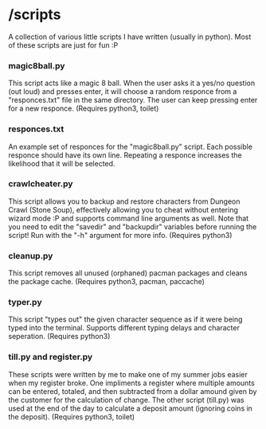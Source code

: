 # /scripts
A collection of various little scripts I have written (usually in python). Most of these scripts are just for fun :P


### magic8ball.py
This script acts like a magic 8 ball. When the user asks it a yes/no question (out loud) and presses enter, it will choose a random responce from a "responces.txt" file in the same directory. The user can keep pressing enter for a new responce. (Requires python3, toilet)

### responces.txt
An example set of responces for the "magic8ball.py" script. Each possible responce should have its own line. Repeating a responce increases the likelihood that it will be selected.

### crawlcheater.py
This script allows you to backup and restore characters from Dungeon Crawl (Stone Soup), effectively allowing you to cheat without entering wizard mode :P and supports command line arguments as well. Note that you need to edit the "savedir" and "backupdir" variables before running the script! Run with the "-h" argument for more info. (Requires python3)

### cleanup.py
This script removes all unused (orphaned) pacman packages and cleans the package cache. (Requires python3, pacman, paccache)

### typer.py
This script "types out" the given character sequence as if it were being typed into the terminal. Supports different typing delays and character seperation. (Requires python3)

### till.py and register.py
These scripts were written by me to make one of my summer jobs easier when my register broke. One impliments a register where multiple amounts can be entered, totaled, and then subtracted from a dollar amound given by the customer for the calculation of change. The other script (till.py) was used at the end of the day to calculate a deposit amount (ignoring coins in the deposit). (Requires python3, toilet)
